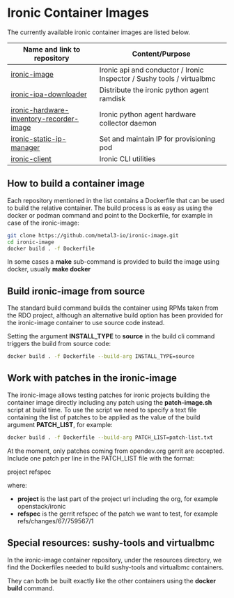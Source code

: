 # Ironic Container Images

The currently available ironic container images are listed below.

| Name and link to repository | Content/Purpose |
| --- | --- |
| [ironic-image](https://github.com/metal3-io/ironic-image) | Ironic api and conductor / Ironic Inspector / Sushy tools / virtualbmc |
| [ironic-ipa-downloader](https://github.com/metal3-io/ironic-ipa-downloader) | Distribute the ironic python agent ramdisk |
| [ironic-hardware-inventory-recorder-image](https://github.com/metal3-io/ironic-hardware-inventory-recorder-image) | Ironic python agent hardware collector daemon |
| [ironic-static-ip-manager](https://github.com/metal3-io/static-ip-manager-image) | Set and maintain IP for provisioning pod |
| [ironic-client](https://github.com/metal3-io/ironic-client) | Ironic CLI utilities |

## How to build a container image

Each repository mentioned in the list contains a Dockerfile that can be
used to build the relative container.
The build process is as easy as using the docker or podman command and
point to the Dockerfile, for example in case of the ironic-image:

```bash
git clone https://github.com/metal3-io/ironic-image.git
cd ironic-image
docker build . -f Dockerfile
```

In some cases a **make** sub-command is provided to build the image using
docker, usually **make docker**

## Build ironic-image from source

The standard build command builds the container using RPMs taken from the RDO
project, although an alternative build option has been provided for the
ironic-image container to use source code instead.

Setting the argument **INSTALL_TYPE** to **source** in the build cli command
triggers the build from source code:

```bash
docker build . -f Dockerfile --build-arg INSTALL_TYPE=source
```

## Work with patches in the ironic-image

The ironic-image allows testing patches for ironic projects building the
container image directly including any patch using the **patch-image.sh**
script at build time.
To use the script we need to specify a text file containing the list of
patches to be applied as the value of the build argument **PATCH_LIST**,
for example:

```bash
docker build . -f Dockerfile --build-arg PATCH_LIST=patch-list.txt
```

At the moment, only patches coming from opendev.org gerrit are accepted.
Include one patch per line in the PATCH_LIST file with the format:

project refspec

where:

- **project** is the last part of the project url including the org, for example openstack/ironic
- **refspec** is the gerrit refspec of the patch we want to test, for example refs/changes/67/759567/1

## Special resources: sushy-tools and virtualbmc

In the ironic-image container repository, under the resources directory,
we find the Dockerfiles needed to build sushy-tools and virtualbmc containers.

They can both be built exactly like the other containers using the
**docker build** command.
